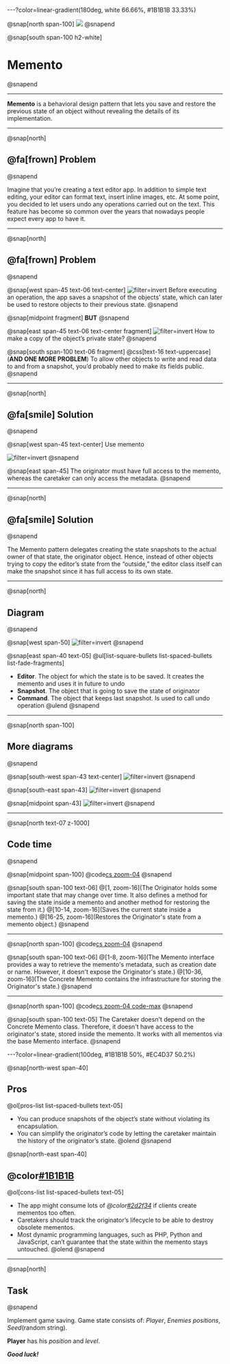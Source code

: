 ---?color=linear-gradient(180deg, white 66.66%, #1B1B1B 33.33%)

@snap[north span-100]
![](assets/images/memento/main_image.png)
@snapend

@snap[south span-100 h2-white]
# Memento 
@snapend

---

**Memento** is a behavioral design pattern that lets you save and restore the previous state of an object without revealing the details of its implementation.

---

@snap[north]
## @fa[frown] Problem
@snapend

Imagine that you’re creating a text editor app. In addition to simple text editing, your editor can format text, insert inline images, etc. At some point, you decided to let users undo any operations carried out on the text. This feature has become so common over the years that nowadays people expect every app to have it.

---

@snap[north]
## @fa[frown] Problem
@snapend

@snap[west span-45 text-06 text-center]
![filter=invert](assets/images/memento/problem1.png)
Before executing an operation, the app saves a snapshot of the objects’ state, which can later be used to restore objects to their previous state.
@snapend

@snap[midpoint fragment]
**BUT**
@snapend

@snap[east span-45 text-06 text-center fragment]
![filter=invert](assets/images/memento/problem2.png)
How to make a copy of the object’s private state?
@snapend

@snap[south span-100 text-06 fragment]
@css[text-16 text-uppercase](**AND ONE MORE PROBLEM**)
To allow other objects to write and read data to and from a snapshot, you’d probably need to make its fields public.
@snapend

---

@snap[north]
## @fa[smile] Solution
@snapend

@snap[west span-45 text-center]
Use memento

![filter=invert](assets/images/memento/solution.png)
@snapend

@snap[east span-45]
The originator must have full access to the memento, whereas the caretaker can only access the metadata.
@snapend

---

@snap[north]
## @fa[smile] Solution
@snapend

The Memento pattern delegates creating the state snapshots to the actual owner of that state, the originator object. Hence, instead of other objects trying to copy the editor’s state from the “outside,” the editor class itself can make the snapshot since it has full access to its own state.

---

@snap[north]
## Diagram
@snapend

@snap[west span-50]
![filter=invert](assets/images/memento/diagram_example.png)
@snapend

@snap[east span-40 text-05]
@ul[list-square-bullets list-spaced-bullets list-fade-fragments] 
- **Editor**. The object for which the state is to be saved. It creates the memento and uses it in future to undo
- **Snapshot**. The object that is going to save the state of originator
- **Command**. The object that keeps last snapshot. Is used to call undo operation
@ulend
@snapend

---

@snap[north span-100]
## More diagrams
@snapend

@snap[south-west span-43 text-center]
![filter=invert](assets/images/memento/diagram1.png)
@snapend

@snap[south-east span-43]
![filter=invert](assets/images/memento/diagram2.png)
@snapend

@snap[midpoint span-43]
![filter=invert](assets/images/memento/diagram3.png)
@snapend

---

@snap[north text-07 z-1000]
## Code time
@snapend

@snap[midpoint span-100]
@code[cs zoom-04](src/code/memento.cs?lines=8-45)
@snapend

@snap[south span-100 text-06]
@[1, zoom-16](The Originator holds some important state that may change over time. It also defines a method for saving the state inside a memento and another method for restoring the state from it.)
@[10-14, zoom-16](Saves the current state inside a memento.)
@[16-25, zoom-16](Restores the Originator's state from a memento object.)
@snapend

---

@snap[north span-100]
@code[cs zoom-04](src/code/memento.cs?lines=47-82)
@snapend

@snap[south span-100 text-06]
@[1-8, zoom-16](The Memento interface provides a way to retrieve the memento's metadata, such as creation date or name. However, it doesn't expose the Originator's state.)
@[10-36, zoom-16](The Concrete Memento contains the infrastructure for storing the Originator's state.)
@snapend

---

@snap[north span-100]
@code[cs zoom-04 code-max](src/code/memento.cs?lines=84-121)
@snapend

@snap[south span-100 text-05]
The Caretaker doesn't depend on the Concrete Memento class. Therefore, it doesn't have access to the originator's state, stored inside the memento. It works with all mementos via the base Memento interface.
@snapend

---?color=linear-gradient(100deg, #1B1B1B 50%, #EC4D37 50.2%)

@snap[north-west span-40]
## Pros
@ol[pros-list list-spaced-bullets text-05]
- You can produce snapshots of the object’s state without violating its encapsulation.
- You can simplify the originator’s code by letting the caretaker maintain the history of the originator’s state.
@olend
@snapend

@snap[north-east span-40]
## @color[#1B1B1B](Cons)
@ol[cons-list list-spaced-bullets text-05]
- The app might consume lots of *@color[#2d2f34](RAM)* if clients create mementos too often.
- Caretakers should track the originator’s lifecycle to be able to destroy obsolete mementos.
- Most dynamic programming languages, such as PHP, Python and JavaScript, can’t guarantee that the state within the memento stays untouched.
@olend
@snapend

---

@snap[north]
## Task
@snapend

Implement game saving. Game state consists of: *Player*, *Enemies positions*, *Seed*(random string).

**Player** has his *position* and *level*.

***Good luck!***